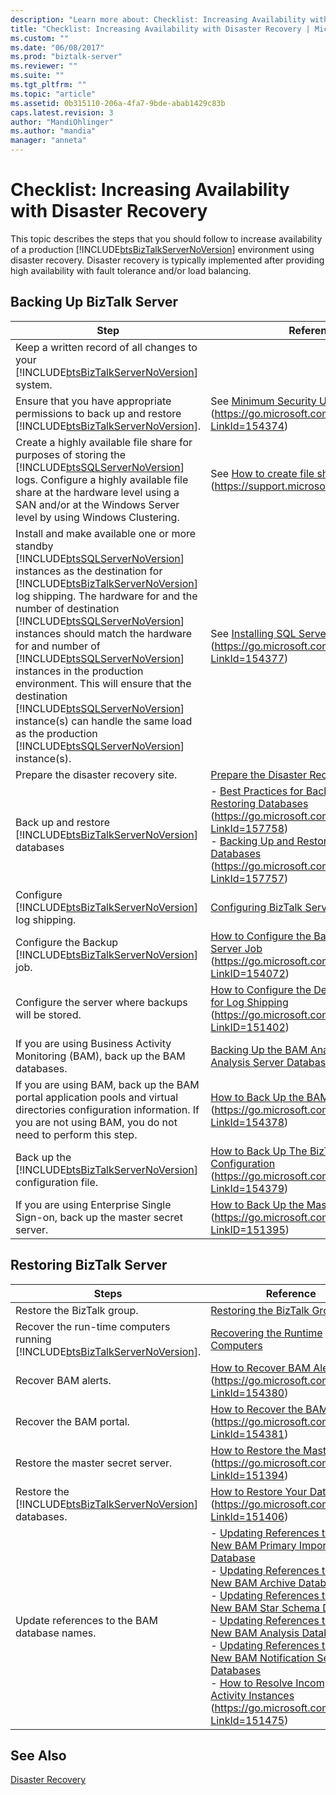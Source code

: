 ```yaml
---
description: "Learn more about: Checklist: Increasing Availability with Disaster Recovery"
title: "Checklist: Increasing Availability with Disaster Recovery | Microsoft Docs"
ms.custom: ""
ms.date: "06/08/2017"
ms.prod: "biztalk-server"
ms.reviewer: ""
ms.suite: ""
ms.tgt_pltfrm: ""
ms.topic: "article"
ms.assetid: 0b315110-206a-4fa7-9bde-abab1429c83b
caps.latest.revision: 3
author: "MandiOhlinger"
ms.author: "mandia"
manager: "anneta"
---
```

# Checklist: Increasing Availability with Disaster Recovery
This topic describes the steps that you should follow to increase availability of a production [!INCLUDE[btsBizTalkServerNoVersion](../includes/btsbiztalkservernoversion-md.md)] environment using disaster recovery. Disaster recovery is typically implemented after providing high availability with fault tolerance and/or load balancing.

## Backing Up BizTalk Server

|                                                                                                                                                                                                                                                                                                                                                                                                              Step                                                                                                                                                                                                                                                                                                                                                                                                               |                                                                                                                                                         Reference                                                                                                                                                          |
|---------------------------------------------------------------------------------------------------------------------------------------------------------------------------------------------------------------------------------------------------------------------------------------------------------------------------------------------------------------------------------------------------------------------------------------------------------------------------------------------------------------------------------------------------------------------------------------------------------------------------------------------------------------------------------------------------------------------------------------------------------------------------------------------------------------------------------|----------------------------------------------------------------------------------------------------------------------------------------------------------------------------------------------------------------------------------------------------------------------------------------------------------------------------|
|                                                                                                                                                                                                                                                                                                                                             Keep a written record of all changes to your [!INCLUDE[btsBizTalkServerNoVersion](../includes/btsbiztalkservernoversion-md.md)] system.                                                                                                                                                                                                                                                                                                                                             |                                                                                                                                                                                                                                                                                                                            |
|                                                                                                                                                                                                                                                                                                                                     Ensure that you have appropriate permissions to back up and restore [!INCLUDE[btsBizTalkServerNoVersion](../includes/btsbiztalkservernoversion-md.md)].                                                                                                                                                                                                                                                                                                                                     |                                                                                            See [Minimum Security User Rights](https://go.microsoft.com/fwlink/?LinkId=154374) (<https://go.microsoft.com/fwlink/?LinkId=154374>)                                                                                             |
|                                                                                                                                                                                                                                                                   Create a highly available file share for purposes of storing the [!INCLUDE[btsSQLServerNoVersion](../includes/btssqlservernoversion-md.md)] logs. Configure a highly available file share at the hardware level using a SAN and/or at the Windows Server level by using Windows Clustering.                                                                                                                                                                                                                                                                   |                                                                                              See [How to create file shares on a cluster](https://support.microsoft.com/kb/224967) (<https://support.microsoft.com/kb/224967>)                                                                                               |
| Install and make available one or more standby [!INCLUDE[btsSQLServerNoVersion](../includes/btssqlservernoversion-md.md)] instances as the destination for [!INCLUDE[btsBizTalkServerNoVersion](../includes/btsbiztalkservernoversion-md.md)] log shipping. The hardware for and the number of destination [!INCLUDE[btsSQLServerNoVersion](../includes/btssqlservernoversion-md.md)] instances should match the hardware for and number of [!INCLUDE[btsSQLServerNoVersion](../includes/btssqlservernoversion-md.md)] instances in the production environment. This will ensure that the destination [!INCLUDE[btsSQLServerNoVersion](../includes/btssqlservernoversion-md.md)] instance(s) can handle the same load as the production [!INCLUDE[btsSQLServerNoVersion](../includes/btssqlservernoversion-md.md)] instance(s). |                                                                                             See [Installing SQL Server 2008](https://go.microsoft.com/fwlink/?LinkId=154377) (<https://go.microsoft.com/fwlink/?LinkId=154377>)                                                                                              |
|                                                                                                                                                                                                                                                                                                                                                                                               Prepare the disaster recovery site.                                                                                                                                                                                                                                                                                                                                                                                               |                                                                                                              [Prepare the Disaster Recovery Site](../technical-guides/prepare-the-disaster-recovery-site.md)                                                                                                               |
|                                                                                                                                                                                                                                                                                                                                                        Back up and restore [!INCLUDE[btsBizTalkServerNoVersion](../includes/btsbiztalkservernoversion-md.md)] databases                                                                                                                                                                                                                                                                                                                                                         | -   [Best Practices for Backing Up and Restoring Databases](https://go.microsoft.com/fwlink/?LinkId=157758) (<https://go.microsoft.com/fwlink/?LinkId=157758>)<br />-   [Backing Up and Restoring BizTalk Server Databases](https://go.microsoft.com/fwlink/?LinkId=157757) (<https://go.microsoft.com/fwlink/?LinkId=157757>) |
|                                                                                                                                                                                                                                                                                                                                                           Configure [!INCLUDE[btsBizTalkServerNoVersion](../includes/btsbiztalkservernoversion-md.md)] log shipping.                                                                                                                                                                                                                                                                                                                                                            |                                                                                                         [Configuring BizTalk Server Log Shipping](../technical-guides/configuring-biztalk-server-log-shipping.md)                                                                                                          |
|                                                                                                                                                                                                                                                                                                                                                          Configure the Backup [!INCLUDE[btsBizTalkServerNoVersion](../includes/btsbiztalkservernoversion-md.md)] job.                                                                                                                                                                                                                                                                                                                                                           |                                                                                     [How to Configure the Backup BizTalk Server Job](https://go.microsoft.com/fwlink/?LinkID=154072) (<https://go.microsoft.com/fwlink/?LinkID=154072>)                                                                                      |
|                                                                                                                                                                                                                                                                                                                                                                                       Configure the server where backups will be stored.                                                                                                                                                                                                                                                                                                                                                                                        |                                                                                [How to Configure the Destination System for Log Shipping](https://go.microsoft.com/fwlink/?LinkID=151402) (<https://go.microsoft.com/fwlink/?LinkID=151402>)                                                                                 |
|                                                                                                                                                                                                                                                                                                                                                                         If you are using Business Activity Monitoring (BAM), back up the BAM databases.                                                                                                                                                                                                                                                                                                                                                                         |                                                                              [Backing Up the BAM Analysis and Tracking Analysis Server Databases](../technical-guides/backing-up-the-bam-analysis-and-tracking-analysis-server-databases.md)                                                                               |
|                                                                                                                                                                                                                                                                                                                        If you are using BAM, back up the BAM portal application pools and virtual directories configuration information. If you are not using BAM, you do not need to perform this step.                                                                                                                                                                                                                                                                                                                        |                                                                                              [How to Back Up the BAM Portal](https://go.microsoft.com/fwlink/?LinkId=154378) (<https://go.microsoft.com/fwlink/?LinkId=154378>)                                                                                              |
|                                                                                                                                                                                                                                                                                                                                                       Back up the [!INCLUDE[btsBizTalkServerNoVersion](../includes/btsbiztalkservernoversion-md.md)] configuration file.                                                                                                                                                                                                                                                                                                                                                        |                                                                                     [How to Back Up The BizTalk Server Configuration](https://go.microsoft.com/fwlink/?LinkId=154379) (<https://go.microsoft.com/fwlink/?LinkId=154379>)                                                                                     |
|                                                                                                                                                                                                                                                                                                                                                                          If you are using Enterprise Single Sign-on, back up the master secret server.                                                                                                                                                                                                                                                                                                                                                                          |                                                                                            [How to Back Up the Master Secret](https://go.microsoft.com/fwlink/?LinkID=151395) (<https://go.microsoft.com/fwlink/?LinkID=151395>)                                                                                             |

## Restoring BizTalk Server

|                                                           Steps                                                            |                                                                                                                                                                                                                                                                                                                                                                                                                                                                 Reference                                                                                                                                                                                                                                                                                                                                                                                                                                                                 |
|----------------------------------------------------------------------------------------------------------------------------|-------------------------------------------------------------------------------------------------------------------------------------------------------------------------------------------------------------------------------------------------------------------------------------------------------------------------------------------------------------------------------------------------------------------------------------------------------------------------------------------------------------------------------------------------------------------------------------------------------------------------------------------------------------------------------------------------------------------------------------------------------------------------------------------------------------------------------------------------------------------------------------------------------------------------------------------|
|                                                 Restore the BizTalk group.                                                 |                                                                                                                                                                                                                                                                                                                                                                                                                             [Restoring the BizTalk Group](../technical-guides/restoring-the-biztalk-group.md)                                                                                                                                                                                                                                                                                                                                                                                                                             |
| Recover the run-time computers running [!INCLUDE[btsBizTalkServerNoVersion](../includes/btsbiztalkservernoversion-md.md)]. |                                                                                                                                                                                                                                                                                                                                                                                                                        [Recovering the Runtime Computers](../technical-guides/recovering-the-runtime-computers.md)                                                                                                                                                                                                                                                                                                                                                                                                                        |
|                                                    Recover BAM alerts.                                                     |                                                                                                                                                                                                                                                                                                                                                                                                       [How to Recover BAM Alerts](https://go.microsoft.com/fwlink/?LinkId=154380) (<https://go.microsoft.com/fwlink/?LinkId=154380>)                                                                                                                                                                                                                                                                                                                                                                                                        |
|                                                  Recover the BAM portal.                                                   |                                                                                                                                                                                                                                                                                                                                                                                                     [How to Recover the BAM Portal](https://go.microsoft.com/fwlink/?LinkId=154381) (<https://go.microsoft.com/fwlink/?LinkId=154381>)                                                                                                                                                                                                                                                                                                                                                                                                      |
|                                             Restore the master secret server.                                              |                                                                                                                                                                                                                                                                                                                                                                                                    [How to Restore the Master Secret](https://go.microsoft.com/fwlink/?LinkId=151394) (<https://go.microsoft.com/fwlink/?LinkId=151394>)                                                                                                                                                                                                                                                                                                                                                                                                    |
|         Restore the [!INCLUDE[btsBizTalkServerNoVersion](../includes/btsbiztalkservernoversion-md.md)] databases.          |                                                                                                                                                                                                                                                                                                                                                                                                     [How to Restore Your Databases](https://go.microsoft.com/fwlink/?LinkId=151406) (<https://go.microsoft.com/fwlink/?LinkId=151406>)                                                                                                                                                                                                                                                                                                                                                                                                      |
|                                        Update references to the BAM database names.                                        | -   [Updating References to the New BAM Primary Import Database](../technical-guides/how-to-move-the-bam-primary-import-database2.md#BKMK_BAMPIRef)<br />-   [Updating References to the New BAM Archive Database](../technical-guides/how-to-move-the-bam-archive-database1.md#BKMK_UpdateArch)<br />-   [Updating References to the New BAM Star Schema Database](../technical-guides/how-to-move-the-bam-star-schema-database2.md#BKMK_StarUpdate)<br />-   [Updating References to the New BAM Analysis Database](../technical-guides/how-to-move-the-bam-analysis-database1.md#BKMK_AnalyUpdate)<br />-   [Updating References to the New BAM Notification Services Databases](../technical-guides/how-to-move-the-bam-notification-services-databases1.md#BKMK_NotiUpdate)<br />-   [How to Resolve Incomplete Activity Instances](https://go.microsoft.com/fwlink/?LinkId=151475) (<https://go.microsoft.com/fwlink/?LinkId=151475>) |

## See Also
 [Disaster Recovery](../technical-guides/disaster-recovery.md)
